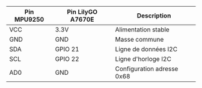 |Pin MPU9250 | Pin LilyGO A7670E |	Description |
|------------|-------------------|--------------|
|VCC         |	3.3V             |	Alimentation stable |
|GND         |	GND	             |Masse commune |
|SDA         |	GPIO 21	         |Ligne de données I2C |
|SCL         |	GPIO 22          |	Ligne d'horloge I2C |
|AD0         |	GND	             |Configuration adresse 0x68 |
